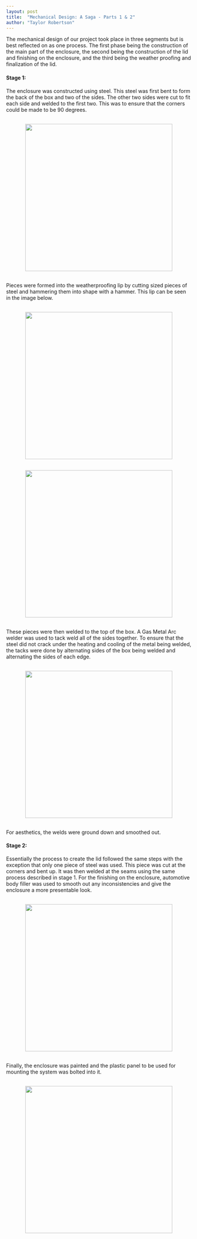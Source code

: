 ```yaml
---
layout: post
title:  "Mechanical Design: A Saga - Parts 1 & 2"
author: "Taylor Robertson"
---
```


The mechanical design of our project took place in three segments but is best reflected on as one process. The first phase being the construction of the main part of the enclosure, the second being the construction of the lid and finishing on the enclosure, and the third being the weather proofing and finalization of the lid. 

#### Stage 1:
The enclosure was constructed using steel. This steel was first bent to form the back of the box and two of the sides. The other two sides were cut to fit each side and welded to the first two. This was to ensure that the corners could be made to be 90 degrees. 

<div style="text-align: center; margin: 30px 30px 30px 30px;">
  <img src="/../assets/box-side.jpg" width="400">
</div>

Pieces were formed into the weatherproofing lip by cutting sized pieces of steel and hammering them into shape with a hammer. This lip can be seen in the image below.

<div style="text-align: center; margin: 30px 30px 30px 30px;">
  <img src="/../assets/box-lip-1.jpg" width="400">
</div>

<div style="text-align: center; margin: 30px 30px 30px 30px;">
  <img src="/../assets/box-lip-2.jpg" width="400">
</div>

These pieces were then welded to the top of the box. A Gas Metal Arc welder was used to tack weld all of the sides together. To ensure that the steel did not crack under the heating and cooling of the metal being welded, the tacks were done by alternating sides of the box being welded and alternating the sides of each edge.

<div style="text-align: center; margin: 30px 30px 30px 30px;">
  <img src="/../assets/weld.jpg" width="400">
</div>

For aesthetics, the welds were ground down and smoothed out.


#### Stage 2: 
Essentially the process to create the lid followed the same steps with the exception that only one piece of steel was used. This piece was cut at the corners and bent up. It was then welded at the seams using the same process described in stage 1. For the finishing on the enclosure, automotive body filler was used to smooth out any inconsistencies and give the enclosure a more presentable look.

<div style="text-align: center; margin: 30px 30px 30px 30px;">
  <img src="/../assets/box-paint-1.jpg" width="400">
</div>

Finally, the enclosure was painted and the plastic panel to be used for mounting the system was bolted into it.

<div style="text-align: center; margin: 30px 30px 30px 30px;">
  <img src="/../assets/box-paint-2.jpg" width="400">
</div>
